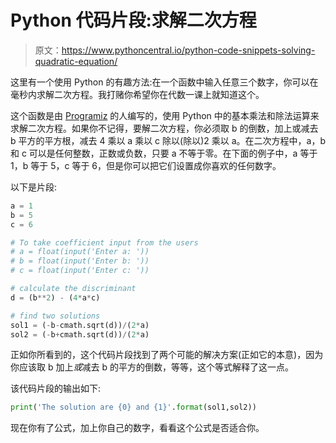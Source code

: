 # Python 代码片段:求解二次方程

> 原文：<https://www.pythoncentral.io/python-code-snippets-solving-quadratic-equation/>

这里有一个使用 Python 的有趣方法:在一个函数中输入任意三个数字，你可以在毫秒内求解二次方程。我打赌你希望你在代数一课上就知道这个。

这个函数是由 [Programiz](https://www.programiz.com/python-programming/examples/quadratic-roots) 的人编写的，使用 Python 中的基本乘法和除法运算来求解二次方程。如果你不记得，要解二次方程，你必须取 b 的倒数，加上或减去 b 平方的平方根，减去 4 乘以 a 乘以 c 除以(除以)2 乘以 a。在二次方程中，a，b 和 c 可以是任何整数，正数或负数，只要 a 不等于零。在下面的例子中，a 等于 1，b 等于 5，c 等于 6，但是你可以把它们设置成你喜欢的任何数字。

以下是片段:

```py
a = 1
b = 5
c = 6

# To take coefficient input from the users
# a = float(input('Enter a: '))
# b = float(input('Enter b: '))
# c = float(input('Enter c: '))

# calculate the discriminant
d = (b**2) - (4*a*c)

# find two solutions
sol1 = (-b-cmath.sqrt(d))/(2*a)
sol2 = (-b+cmath.sqrt(d))/(2*a)
```

正如你所看到的，这个代码片段找到了两个可能的解决方案(正如它的本意)，因为你应该取 b 加上*或*减去 b 的平方的倒数，等等，这个等式解释了这一点。

该代码片段的输出如下:

```py
print('The solution are {0} and {1}'.format(sol1,sol2))
```

现在你有了公式，加上你自己的数字，看看这个公式是否适合你。